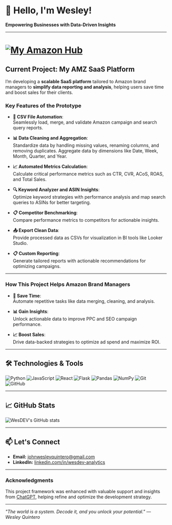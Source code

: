 # 👋 Hello, I'm Wesley!

**Empowering Businesses with Data-Driven Insights**

---

# [![My Amazon Hub](https://github.com/user-attachments/assets/9d3684ff-287b-4651-a35f-8930c0accdc5)](https://sites.google.com/view/my-amz-hub/home)  
## **Current Project: My AMZ SaaS Platform**

I’m developing a **scalable SaaS platform** tailored to Amazon brand managers to **simplify data reporting and analysis**, helping users save time and boost sales for their clients.

### **Key Features of the Prototype**

- **📂 CSV File Automation**:  
  Seamlessly load, merge, and validate Amazon campaign and search query reports.  

- **📊 Data Cleaning and Aggregation**:  
  Standardize data by handling missing values, renaming columns, and removing duplicates. Aggregate data by dimensions like Date, Week, Month, Quarter, and Year.

- **📈 Automated Metrics Calculation**:  
  Calculate critical performance metrics such as CTR, CVR, ACoS, ROAS, and Total Sales.  

- **🔍 Keyword Analyzer and ASIN Insights**:  
  Optimize keyword strategies with performance analysis and map search queries to ASINs for better targeting.  

- **📋 Competitor Benchmarking**:  
  Compare performance metrics to competitors for actionable insights.

- **📤 Export Clean Data**:  
  Provide processed data as CSVs for visualization in BI tools like Looker Studio.  

- **📋 Custom Reporting**:  
  Generate tailored reports with actionable recommendations for optimizing campaigns.

---

### **How This Project Helps Amazon Brand Managers**

- **🚀 Save Time**:  
  Automate repetitive tasks like data merging, cleaning, and analysis.  

- **📊 Gain Insights**:  
  Unlock actionable data to improve PPC and SEO campaign performance.  

- **📈 Boost Sales**:  
  Drive data-backed strategies to optimize ad spend and maximize ROI.  

---

## 🛠️ Technologies & Tools

![Python](https://img.shields.io/badge/Python-3776AB?style=for-the-badge&logo=python&logoColor=white)
![JavaScript](https://img.shields.io/badge/JavaScript-F7DF1E?style=for-the-badge&logo=javascript&logoColor=black)
![React](https://img.shields.io/badge/React-61DAFB?style=for-the-badge&logo=react&logoColor=black)
![Flask](https://img.shields.io/badge/Flask-000000?style=for-the-badge&logo=flask&logoColor=white)
![Pandas](https://img.shields.io/badge/Pandas-150458?style=for-the-badge&logo=pandas&logoColor=white)
![NumPy](https://img.shields.io/badge/NumPy-013243?style=for-the-badge&logo=numpy&logoColor=white)
![Git](https://img.shields.io/badge/Git-F05032?style=for-the-badge&logo=git&logoColor=white)
![GitHub](https://img.shields.io/badge/GitHub-181717?style=for-the-badge&logo=github&logoColor=white)

---

## 📈 GitHub Stats

![WesDEV's GitHub stats](https://github-readme-stats.vercel.app/api?username=johnwesleyquintero&show_icons=true&theme=radical)

---

## 📫 Let's Connect

- **Email:** [johnwesleyquintero@gmail.com](mailto:johnwesleyquintero@gmail.com)
- **LinkedIn:** [linkedin.com/in/wesdev-analytics](https://www.linkedin.com/in/wesdev-analytics)

---

### Acknowledgments

This project framework was enhanced with valuable support and insights from [ChatGPT](https://openai.com/chatgpt), helping refine and optimize the development strategy.

---

*"The world is a system. Decode it, and you unlock your potential." — Wesley Quintero*
